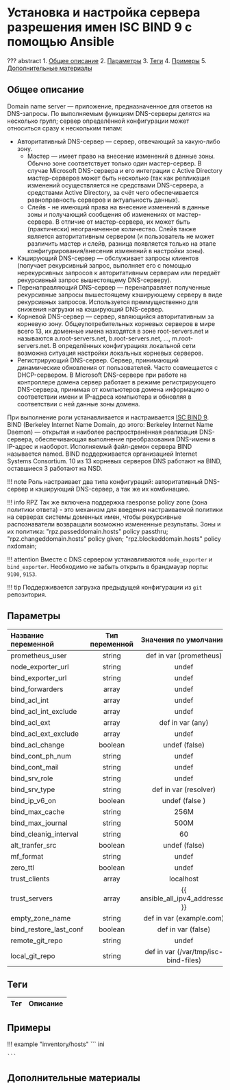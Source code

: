 # Установка и настройка сервера разрешения имен ISC BIND 9 с помощью Ansible

??? abstract
    1. [Общее описание](#общее-описание)
    2. [Параметры](#параметры)
    3. [Теги](#теги)
    4. [Примеры](#примеры)
    5. [Дополнительные материалы](#дополнительные-материалы)

## Общее описание
Domain name server — приложение, предназначенное для ответов на DNS-запросы. По выполняемым функциям DNS-серверы делятся на несколько групп; сервер определённой конфигурации может относиться сразу к нескольким типам:

* Авторитативный DNS-сервер — сервер, отвечающий за какую-либо зону.
    * Мастер — имеет право на внесение изменений в данные зоны. Обычно зоне соответствует только один мастер-сервер. В случае Microsoft DNS-сервера и его интеграции с Active Directory мастер-серверов может быть несколько (так как репликация изменений осуществляется не средствами DNS-сервера, а средствами Active Directory, за счёт чего обеспечивается равноправность серверов и актуальность данных).
    * Слейв - не имеющий права на внесение изменений в данные зоны и получающий сообщения об изменениях от мастер-сервера. В отличие от мастер-сервера, их может быть (практически) неограниченное количество. Слейв также является авторитативным сервером (и пользователь не может различить мастер и слейв, разница появляется только на этапе конфигурирования/внесения изменений в настройки зоны).
* Кэширующий DNS-сервер — обслуживает запросы клиентов (получает рекурсивный запрос, выполняет его с помощью нерекурсивных запросов к авторитативным серверам или передаёт рекурсивный запрос вышестоящему DNS-серверу).
* Перенаправляющий DNS-сервер — перенаправляет полученные рекурсивные запросы вышестоящему кэширующему серверу в виде рекурсивных запросов. Используется преимущественно для снижения нагрузки на кэширующий DNS-сервер.
* Корневой DNS-сервер — сервер, являющийся авторитативным за корневую зону. Общеупотребительных корневых серверов в мире всего 13, их доменные имена находятся в зоне root-servers.net и называются a.root-servers.net, b.root-servers.net, …, m.root-servers.net. В определённых конфигурациях локальной сети возможна ситуация настройки локальных корневых серверов.
* Регистрирующий DNS-сервер. Сервер, принимающий динамические обновления от пользователей. Часто совмещается с DHCP-сервером. В Microsoft DNS-сервере при работе на контроллере домена сервер работает в режиме регистрирующего DNS-сервера, принимая от компьютеров домена информацию о соответствии имени и IP-адреса компьютера и обновляя в соответствии с ней данные зоны домена.

При выполнение роли устанавливается и настраивается [ISC BIND 9](https://www.isc.org/bind/). BIND (Berkeley Internet Name Domain, до этого: Berkeley Internet Name Daemon) — открытая и наиболее распространённая реализация DNS-сервера, обеспечивающая выполнение преобразования DNS-имени в IP-адрес и наоборот. Исполняемый файл-демон сервера BIND называется named. BIND поддерживается организацией Internet Systems Consortium. 10 из 13 корневых серверов DNS работают на BIND, оставшиеся 3 работают на NSD.

!!! note
    Роль настраивает два типа конфигураций: авторитативный DNS-сервер и кэширующий DNS-сервер, а так же их комбинацию.

!!! info RPZ
    Так же включена поддержка raesponse policy zone (зона политики ответа) - это механизм для введения настраиваемой политики на серверах системы доменных имен, чтобы рекурсивные распознаватели возвращали возможно измененные результаты. Зоны и их политика: "rpz.passeddomain.hosts" policy passthru; "rpz.changeddomain.hosts" policy given; "rpz.blockeddomain.hosts" policy nxdomain;

!!! attention
    Вместе с DNS сервером устанавливаются `node_exporter` и `bind_exporter`. Необходимо не забыть открыть в брандмауэр порты: `9100`, `9153`.

!!! tip
    Поддерживается загрузка предыдущей конфигурации из `git` репозитория.

## Параметры
|Название переменной               | Тип переменной | Значения по умолчанию                | Описание                                                    |
|:---------------------------------|:--------------:|:------------------------------------:|:------------------------------------------------------------|
|prometheus_user                   | string         | def in var (prometheus)              | |
|node_exporter_url                 | string         | undef                                | |
|bind_exporter_url                 | string         | undef                                | |
|bind_forwarders                   | array          | undef                                | |
|bind_acl_int                      | array          | undef                                | |
|bind_acl_int_exclude              | array          | undef                                | |
|bind_acl_ext                      | array          | def in var (any)                     | |
|bind_acl_ext_exclude              | array          | undef                                | |
|bind_acl_change                   | boolean        | undef (false)                        | |
|bind_cont_ph_num                  | string         | undef                                | |
|bind_cont_mail                    | string         | undef                                | |
|bind_srv_role                     | string         | undef                                | |
|bind_srv_type                     | string         | def in var (resolver)                | |
|bind_ip_v6_on                     | boolean        | undef (false  )                      | |
|bind_max_cache                    | string         | 256M                                 | |
|bind_max_journal                  | string         | 500M                                 | |
|bind_cleanig_interval             | string         | 60                                   | |
|alt_tranfer_src                   | boolean        | undef (false)                        | |
|mf_format                         | string         | undef                                | |
|zero_ttl                          | boolean        | undef                                | |
|trust_clients                     | array          | localhost                            | |
|trust_servers                     | array          | {{ ansible_all_ipv4_addresses }}     | |
|empty_zone_name                   | string         | def in var (example.com)             | |
|bind_restore_last_conf            | boolean        | def in var (false)                   | |
|remote_git_repo                   | string         | undef                                | |
|local_git_repo                    | string         | def in var (/var/tmp/isc-bind-files) | |

## Теги
|Тег            | Описание                     |
|:--------------|:-----------------------------|


## Примеры

!!! example "inventory/hosts"
    ``` ini

    ```

## Дополнительные материалы

